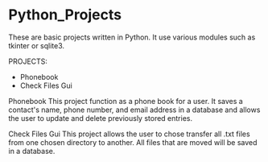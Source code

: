 # Python_Projects
These are basic projects written in Python. It use various modules such as tkinter or sqlite3. 

PROJECTS:
- Phonebook 
- Check Files Gui

Phonebook 
This project function as a phone book for a user. It saves a contact's name, phone number, and email address in a database and allows the user to update and delete previously stored entries.

Check Files Gui 
This project allows the user to chose transfer all .txt files from one chosen directory to another. All files that are moved will be saved  in a database. 
